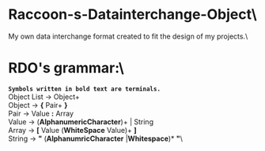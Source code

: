 # Raccoon-s-Datainterchange-Object\
My own data interchange format created to fit the design of my projects.\
# RDO's grammar:\
**`Symbols written in bold text are terminals.`**\
Object List &#8594; Object+\
Object &#8594; **{** Pair+ **}**\
Pair &#8594; Value **:** Array\
Value &#8594; (**AlphanumericCharacter**)+ | String\
Array &#8594; **[** Value (**WhiteSpace** Value)+ **]**\
String &#8594; **"**  (**AlphanumricCharacter** |**Whitespace**)* **"**\



